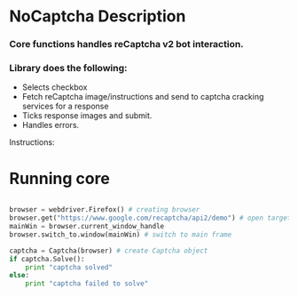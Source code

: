 # NoCaptcha Description
### Core functions handles reCaptcha v2 bot interaction. 
### Library does the following:

 * Selects checkbox 
 * Fetch reCaptcha image/instructions and send to captcha cracking services for a response
 * Ticks response images and submit.
 * Handles errors.



Instructions: 

# Running core
```python

browser = webdriver.Firefox() # creating browser
browser.get("https://www.google.com/recaptcha/api2/demo") # open target page
mainWin = browser.current_window_handle 
browser.switch_to.window(mainWin) # switch to main frame

captcha = Captcha(browser) # create Captcha object
if captcha.Solve():
    print "captcha solved"
else:
    print "captcha failed to solve"

```
